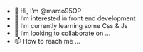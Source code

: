- 👋 Hi, I’m @marco95OP
- 👀 I’m interested in front end development
- 🌱 I’m currently learning some Css & Js
- 💞️ I’m looking to collaborate on ...
- 📫 How to reach me ...

<!---
marco95OP/marco95OP is a ✨ special ✨ repository because its `README.md` (this file) appears on your GitHub profile.
You can click the Preview link to take a look at your changes.
--->
